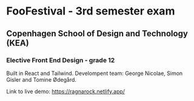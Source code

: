 # FooFestival - 3rd semester exam

## Copenhagen School of Design and Technology (KEA)

### Elective Front End Design - grade 12

Built in React and Tailwind.
Develompent team: George Nicolae, Simon Gisler and Tomine Ødegård.

Link to live demo: https://ragnarock.netlify.app/
